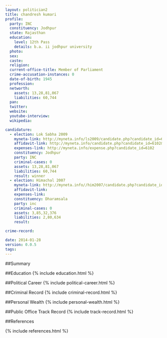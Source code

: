 ```yaml
---
layout: politician2
title: chandresh kumari
profile: 
  party: INC
  constituency: Jodhpur
  state: Rajasthan
  education: 
    level: 12th Pass
    details: b.a. ii jodhpur university
  photo: 
  sex: 
  caste: 
  religion: 
  current-office-title: Member of Parliament
  crime-accusation-instances: 0
  date-of-birth: 1945
  profession: 
  networth: 
    assets: 13,28,81,067
    liabilities: 60,744
  pan: 
  twitter: 
  website: 
  youtube-interview: 
  wikipedia: 

candidature: 
  - election: Lok Sabha 2009
    myneta-link: http://myneta.info/ls2009/candidate.php?candidate_id=6102
    affidavit-link: http://myneta.info/candidate.php?candidate_id=6102&scan=original
    expenses-link: http://myneta.info/expense.php?candidate_id=6102
    constituency: Jodhpur 
    party: INC
    criminal-cases: 0
    assets: 13,28,81,067
    liabilities: 60,744
    result: winner 
  - election: Himachal 2007
    myneta-link: http://myneta.info//him2007/candidate.php?candidate_id=34
    affidavit-link: 
    expenses-link: 
    constituency: Dharamsala 
    party: inc
    criminal-cases: 0
    assets: 3,85,32,376
    liabilities: 2,80,634
    result:  

crime-record: 

date: 2014-01-28
version: 0.0.5
tags: 
---
```

##Summary


##Education
{% include education.html %}


##Political Career
{% include political-career.html %}


##Criminal Record
{% include criminal-record.html %}


##Personal Wealth
{% include personal-wealth.html %}


##Public Office Track Record
{% include track-record.html %}


##References


{% include references.html %}